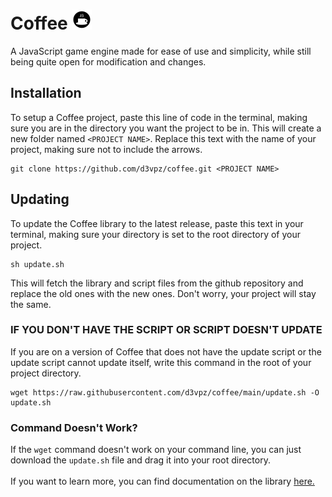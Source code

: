 # Coffee <img src='asset/image/logo.svg' width='32' height='32'>
A JavaScript game engine made for ease of use and simplicity, while still being quite open for modification and changes.

## Installation
To setup a Coffee project, paste this line of code in the terminal, making sure you are in the directory you want the project to be in. This will create a new folder named `<PROJECT NAME>`. Replace this text with the name of your project, making sure not to include the arrows.
```console
git clone https://github.com/d3vpz/coffee.git <PROJECT NAME>
```
## Updating
To update the Coffee library to the latest release, paste this text in your terminal, making sure your directory is set to the root directory of your project.
```console
sh update.sh
```
This will fetch the library and script files from the github repository and replace the old ones with the new ones. Don't worry, your project will stay the same.

### IF YOU DON'T HAVE THE SCRIPT OR SCRIPT DOESN'T UPDATE
If you are on a version of Coffee that does not have the update script or the update script cannot update itself, write this command in the root of your project directory.
```console
wget https://raw.githubusercontent.com/d3vpz/coffee/main/update.sh -O update.sh
```
### Command Doesn't Work?
If the `wget` command doesn't work on your command line, you can just download the `update.sh` file and drag it into your root directory.
<br><br>
If you want to learn more, you can find documentation on the library [here.](https://github.com/d3vpz/coffee/wiki)
